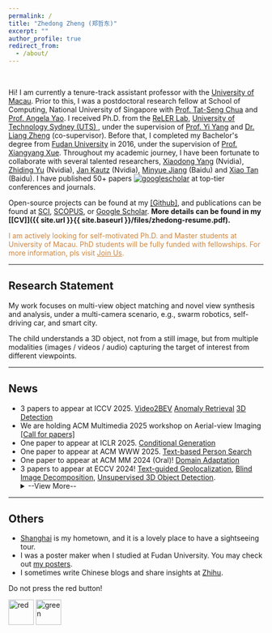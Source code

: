 ```yaml
---
permalink: /
title: "Zhedong Zheng (郑哲东)"
excerpt: ""
author_profile: true
redirect_from: 
  - /about/
---
```


<script type="application/ld+json">
		    { "@context": "https://schema.org", 
		     "@type": "Person",
			 "name": "Zhedong Zheng",
			 "gender": "Male",
			 "description": "Computer Vision Researcher",
			 "jobTitle": "Assistant Professor",
		     "affiliation": {
		       "@type": "Organization",
		       "name": "University of Macau"
		     },
			 "alumniOf": [
			 	{
			 	 "@type": "CollegeOrUniversity",
			 	 "name": "University of Technology Sydney"
			 	},
			 	{
			 	 "@type": "CollegeOrUniversity",
			 	 "name": "Fudan University"
			 	}
			 ],
			 "url": "https://zdzheng.xyz",
			 "image": "https://zdzheng.xyz/images/profile.webp",
			 "sameAs": [
			    "https://www.fst.um.edu.mo/people/zhedongzheng/",
				"https://scholar.google.com/citations?user=XT17oUEAAAAJ",
			 	"https://www.researchgate.net/profile/Zhedong-Zheng-2",
				"https://www.facebook.com/zhedongzheng12",
				"https://www.linkedin.com/in/zhedongzheng",
				"https://github.com/layumi",
				"http://orcid.org/0000-0002-2434-9050",
				"https://www.zhihu.com/people/zhengzhedong"
			 	]
	        }
</script>

<meta name="description"
  content="Zhedong Zheng is  a tenure-track assistant professor with the University of Macau, specializing in person re-identification (reID). He obtained his Ph.D. from UTS's ReLER Lab, mentored by Prof. Yi Yang and Dr. Liang Zheng. With a strong foundation from Fudan University, he has collaborated with leading experts at Nvidia and Baidu. His focus on reID underscores his dedication to advancing this vital field.">  
<meta name="keywords" content="Zhedong Zheng, Person Re-ID, Object Re-ID, Person Retrieval, Person Search" />
		   
Hi! I am currently a tenure-track assistant professor with the [University of Macau](https://www.fst.um.edu.mo/people/zhedongzheng/). Prior to this, I was a postdoctoral research fellow at School of Computing, National University of Singapore with <a href="https://www.chuatatseng.com">Prof. Tat-Seng Chua</a> and <a href="https://www.comp.nus.edu.sg/~ayao/">Prof. Angela Yao</a>. I received Ph.D. from the <a href="https://reler.net/">ReLER Lab</a>, <a href="https://www.uts.edu.au/">University of Technology Sydney (UTS) </a>, under the supervision of <a href="https://scholar.google.com/citations?user=RMSuNFwAAAAJ">Prof. Yi Yang</a> and <a href="https://zheng-lab.cecs.anu.edu.au/">Dr. Liang Zheng</a> (co-supervisor). 
Before that, I completed my Bachelor's degree from <a href="https://www.fudan.edu.cn">Fudan University</a> in 2016, under the supervision of <a href="https://scholar.google.com.au/citations?user=DTbhX6oAAAAJ&hl=en">Prof. Xiangyang Xue</a>. 
Throughout my academic journey, I have been fortunate to collaborate with several talented researchers, <a href='https://xiaodongyang.org/'>Xiaodong Yang</a> (Nvidia), <a href='https://chrisding.github.io/'>Zhiding Yu</a> (Nvidia), <a href='https://jankautz.com/'>Jan Kautz</a> (Nvidia), <a href='https://github.com/miraclebiu'>Minyue Jiang</a> (Baidu) and <a href='https://scholar.google.com/citations?user=R1rVRUkAAAAJ'>Xiao Tan</a> (Baidu). I have published 50+ papers <a href='https://scholar.google.com/citations?user=XT17oUEAAAAJ'><img src="https://img.shields.io/endpoint?logo=Google%20Scholar&url=https%3A%2F%2Fcdn.jsdelivr.net%2Fgh%2Flayumi%2Flayumi.github.io@google-scholar-stats%2Fgs_data_shieldsio.json&labelColor=f6f6f6&color=9cf&style=flat&label=citations" alt="googlescholar" ></a> at top-tier conferences and journals.

Open-source projects can be found at my <a href='https://github.com/layumi'>[Github]</a>, and publications can be found at  [SCI](https://www.webofscience.com/wos/author/record/434956), [SCOPUS](https://www.scopus.com/authid/detail.uri?authorId=57200174037), or [Google Scholar](https://scholar.google.com/citations?hl=en&user=XT17oUEAAAAJ). <strong>More details can be found in my [[CV]]({{ site.url }}{{ site.baseurl }}/files/zhedong-resume.pdf). </strong>

<p style="color: #CD853F;">I am actively looking for self-motivated Ph.D. and Master students at University of Macau. PhD students will be fully funded with fellowships. For more information, pls visit <a href="https://www.zdzheng.xyz/recruitment/" style="color: #CD853F;">Join Us</a>.</p>
<!---
<ul>
<li> <mark>If you are a NUS Undergraduate / Master student who is interested in doing research/project with me, please contact me via email with your CV. My current email address is zdzheng AT nus.edu.sg . We will have at least two mentors to guide you and provide gpu resource supports.</mark></li> 
</ul>
-->	
<hr>



<h2><i class="fa-regular fa-compass fa-shake"></i> Research Statement</h2>

My work focuses on multi-view object matching and novel view synthesis and analysis, under a multi-camera scenario, e.g., swarm robotics, self-driving car, and smart city.

The child understands a 3D object, not from a still image, but from multiple modalities (images / videos / audio) capturing the target of interest from different viewpoints.

<!---
Big data is the primary part of training data-driven models. There remain three scientific questions. 

- Data Generation:  How to obtain more data? Due to the annotation costs and privacy concerns,  we usually could not access the large-scale data easily.  

- Prior Knowledge:  Does more data mean a better model? Deep learning also demands a deep understanding of data (robustness and explainability).

- Efficiency:  How to train on million-scale data? What data matters most? Efficient training and inference is needed.  

AI is not when a computer can write poetry. AI is when a computer want to write poetry. 
-->
<hr>


<h2><i class="fa-solid fa-mug-hot fa-bounce"></i> News</h2>
<ul>
<li> 3 papers to appear at ICCV 2025. <a href="https://www.zdzheng.xyz/publication/Video2BE2025">Video2BEV</a> <a href="https://www.zdzheng.xyz/publication/Beyond-W2025">Anomaly Retrieval</a> <a href="https://www.zdzheng.xyz/publication/Harnessi2025">3D Detection</a>  </li>
<li> We are holding ACM Multimedia 2025 workshop on Aerial-view Imaging <a href="https://www.zdzheng.xyz/ACMMM2025Workshop-UAV/">[Call for papers]</a>  </li>
<li> One paper to appear at ICLR 2025. <a href="https://www.zdzheng.xyz/publication/Ctrl-u-R2025">Conditional Generation</a> </li>
<li> One paper to appear at ACM WWW 2025. <a href="https://www.zdzheng.xyz/publication/From-Dat2025">Text-based Person Search</a> </li>
<li> One paper to appear at ACM MM 2024 (Oral)! <a href="https://www.zdzheng.xyz/publication/Transfer2024">Domain Adaptation</a> </li>
<li> 3 papers to appear at ECCV 2024! <a href="https://www.zdzheng.xyz/publication/Towards-2024">Text-guided Geolocalization</a>, <a href="https://www.zdzheng.xyz/publication/Depth-aw2024">Blind Image Decomposition</a>, <a href="https://www.zdzheng.xyz/publication/Approach2024">Unsupervised 3D Object Detection</a>.</li> 
<details>
	<summary>--View More--</summary>
<li> We are holding two workshops at ACM Multimedia 2024 on Aerial-view Imaging <a href="https://www.zdzheng.xyz/ACMMM2024Workshop-UAV/">[Call for papers]</a> and Deep Multimodal Learning <a href="https://videorelation.nextcenter.org/MMGR24/">[Call for papers]</a> (EI-indexed).   </li>
<li> One paper to appear at ICLR 2024 on Compositional Image Retrieval <a href="https://www.zdzheng.xyz/publication/Composed2024">[link]</a> <a href="https://github.com/Monoxide-Chen/uncertainty_retrieval">[code]</a> . </li> 
<li> We are holding one workshop at ACM ICMR 2024 on Multimedia Object Re-identification <a href="https://www.zdzheng.xyz/MORE2024/">[Call for papers]</a> (EI-indexed).  </li>
<li> 2 papers to appear at ACM Multimedia 2023 on Text-image re-ID <a href="https://www.zdzheng.xyz/publication/Towards-2023">[link]</a> and Domain Adaptation <a href="https://www.zdzheng.xyz/publication/PiPa-Pix2023">[link]</a></li>
<li> We are holding two workshops at ACM Multimedia 2023 on Aerial-view Imaging <a href="https://zdzheng.xyz/ACMMM2023Workshop/">[Call for papers]</a> and Deep Multimodal Learning <a href="https://videorelation.nextcenter.org/MMIR23/">[Call for papers]</a> (EI-indexed).   </li>
<li> 2 papers to appear at CVPR 2023. </li>
<li> One paper on Adversarial Retrieval Attacking is accepted by IJCV 2022. <a href="https://zdzheng.xyz/publication/U-turn-C2022">[link]</a></li> 
<li> One paper on 3D Human Re-id is accepted by TNNLS 2022. <a href="https://zdzheng.xyz/publication/Paramete2022">[link]</a></li> 
<li> One AdaBoost Domain Adaptation paper is accepted by TIP 2022. <a href="https://zdzheng.xyz/publication/Adaptive2022">[link]</a></li> 
<li> One Drone-based Geolocalization paper is accepted by TIP 2022. <a href="https://zdzheng.xyz/publication/Joint-Re2022">[link]</a></li> 
<li> One Nerf paper to appear at CVPR 2022. <a href="https://zdzheng.xyz/publication/Multi-Vi2022">[link]</a></li> 
<li> We are holding the special session at ICME 2022 on Beyond Accuracy: Responsible, Responsive, and Robust Multimedia Retrieval. <a href="https://zdzheng.xyz/ICME2022SS/">[Call for papers]</a>  </li>
<li> My Ph.D. thesis was on the Chancellor's List. </li>
<li> I was awarded 2021 IEEE Circuits and Systems Society Outstanding Young Author Award. Thanks a lot for  supports and understanding from my supervisors and friends. <a href="https://ieee-cas.org/award/outstanding-paper-awards/outstanding-young-author-award#recipients">[link]</a> </li>
<li> One paper on Uncertainty is accepted by IJCV 2021. 
	<a href="https://zdzheng.xyz/publication/Recti2021">[PDF]</a> <a href="https://github.com/layumi/Seg_Uncertainty">[code]</a> </li>
<li> We have released a new Drone-view Geo-localization Dataset, ACM Multimedia 2020.<strong> 
	<a href="https://zdzheng.xyz/publication/Unive2020">[PDF]</a>
	<a href="https://github.com/layumi/University1652-Baseline">[Dataset]</a> <a href="https://www.youtube.com/embed/dzxXPp8tVn4?vq=hd1080">[Video]</a> <a href="https://zdzheng.xyz/files/ACM-MM-Talk.pdf">[Slide]</a></strong> </li>
</details>
</ul>
<!---	
<li> People live in a 3D world. Why not conduct representation learning in the 3D space? <a href="https://arxiv.org/abs/2006.04569">[arXiv]</a> <a href="https://github.com/layumi/person-reid-3d">[code]</a></li>
<li> We have achieved the <strong>1st</strong> place in AICity Challenge Vehicle Re-id Track, CVPR 2020. <a href="https://github.com/layumi/AICIty-reID-2020">[code] </a></li>
<li> Two papers to appear at IJCAI 2020. <a href="https://zdzheng.xyz/publication/Unsup2020">[PDF1]</a><a href="https://github.com/layumi/Seg_Uncertainty">[code1]</a><a href="https://zdzheng.xyz/publication/Real-2020">[PDF2]</a>
	<a href="https://github.com/huangzhikun1995/IPM-Net">[code2]</a></li>
<li> One paper to appear at CVPR 2019 as oral presentation. <a href="https://zdzheng.xyz/publication/Joint2019">[PDF]</a><a href="https://www.youtube.com/watch?v=ubCrEAIpQs4">[3-min video]</a> <a href="https://github.com/NVlabs/DG-Net">[code]</a></li>
<li> One paper to appear at ECCV 2018. <a href="https://arxiv.org/abd/1807.08260">[arXiv]</a> <a href="https://github.com/RoyalVane/MMAN">[code]</a> </li>
<li> One paper to appear at CVPR 2018. <a href="https://arxiv.org/abs/1711.10295">[arXiv]</a> <a href="https://github.com/zhunzhong07/CamStyle">[code]</a> </li>
<li> One paper to appear at ICCV 2017 as spotlight presentation. <a href="https://arxiv.org/abs/1701.07717">[arXiv]</a> <a href="https://github.com/layumi/Person-reID_GAN"> [code]</a> </li>
-->

<hr>


<h2><i class="fa-solid fa-palette fa-beat"></i> Others</h2>
<ul>
<li>  <a href="https://www.youtube.com/watch?v=kI3Oc-sxSoA">Shanghai</a> is my hometown, and it is a lovely place to have a sightseeing tour. </li>
<li>  I was a poster maker when I studied at Fudan University. You may check out <a href="https://www.zdzheng.xyz/poster_page">my posters</a>.</li>
<li>  I sometimes write Chinese blogs and share insights at <a href="https://www.zhihu.com/people/zhengzhedong">Zhihu</a>.</li>
</ul>
Do not press the red button!

<a href="https://zdzheng.xyz/redbutton.html"> <img src="https://zdzheng.xyz/images/red.jpeg" alt="red" width="50" height="50"></a>
<a href="https://zdzheng.xyz/greenbutton.html"> <img src="https://zdzheng.xyz/images/green.jpeg" alt="green" width="50" height="50"> </a>




  


